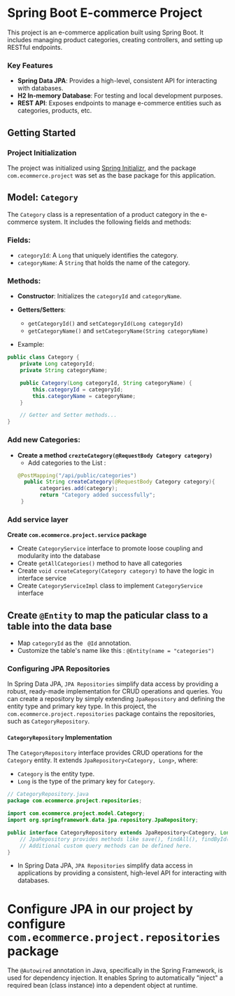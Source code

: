 # Spring Boot E-commerce Project

This project is an e-commerce application built using Spring Boot. It includes managing product categories, creating controllers, and setting up RESTful endpoints.

### Key Features
- **Spring Data JPA**: Provides a high-level, consistent API for interacting with databases.
- **H2 In-memory Database**: For testing and local development purposes.
- **REST API**: Exposes endpoints to manage e-commerce entities such as categories, products, etc.


## Getting Started

### Project Initialization

The project was initialized using [Spring Initializr](https://start.spring.io/), and the package `com.ecommerce.project` was set as the base package for this application.

## Model: `Category`

The `Category` class is a representation of a product category in the e-commerce system. It includes the following fields and methods:

### Fields:
- `categoryId`: A `Long` that uniquely identifies the category.
- `categoryName`: A `String` that holds the name of the category.

### Methods:
- **Constructor**: Initializes the `categoryId` and `categoryName`.
- **Getters/Setters**: 
  - `getCategoryId()` and `setCategoryId(Long categoryId)`
  - `getCategoryName()` and `setCategoryName(String categoryName)`

- Example:
```java
public class Category {
    private Long categoryId;
    private String categoryName;

    public Category(Long categoryId, String categoryName) {
        this.categoryId = categoryId;
        this.categoryName = categoryName;
    }

    // Getter and Setter methods...
}
```

### Add new Categories:
- **Create a method `crezteCategory(@RequestBody Category category)`**
   - Add categories to the List : 
   ```java
   @PostMapping("/api/public/categories")
     public String createCategory(@RequestBody Category category){
          categories.add(category);
          return "Category added successfully";
    }
  ```

### Add service layer
**Create `com.ecommerce.project.service` package**
- Create `CategoryService` interface to promote loose coupling and modularity into the database
- Create `getAllCategories()` method to have all categories
- Create `void createCategory(Category category)` to have the logic in interface service
- Create `CategoryServiceImpl` class to implement `CategoryService` interface 

## Create `@Entity`  to map the paticular class to a table into the data base
- Map `categoryId` as the ` @Id` annotation.
- Customize the table's name like this : `@Entity(name = "categories")`

### Configuring JPA Repositories

In Spring Data JPA, `JPA Repositories` simplify data access by providing a robust, ready-made implementation for CRUD operations and queries. You can create a repository by simply extending `JpaRepository` and defining the entity type and primary key type. In this project, the `com.ecommerce.project.repositories` package contains the repositories, such as `CategoryRepository`.

#### `CategoryRepository` Implementation

The `CategoryRepository` interface provides CRUD operations for the `Category` entity. It extends `JpaRepository<Category, Long>`, where:
- `Category` is the entity type.
- `Long` is the type of the primary key for `Category`.

```java
// CategoryRepository.java
package com.ecommerce.project.repositories;

import com.ecommerce.project.model.Category;
import org.springframework.data.jpa.repository.JpaRepository;

public interface CategoryRepository extends JpaRepository<Category, Long> {
    // JpaRepository provides methods like save(), findAll(), findById(), deleteById(), etc.
    // Additional custom query methods can be defined here.
}
```

* In Spring Data JPA, `JPA Repositories` simplify data access in applications by providing a consistent, high-level API for interacting with databases.

# Configure JPA in our project by configure `com.ecommerce.project.repositories` package

The `@Autowired` annotation in Java, specifically in the Spring Framework, is used for dependency injection. It enables Spring to automatically "inject" a required bean (class instance) into a dependent object at runtime.
